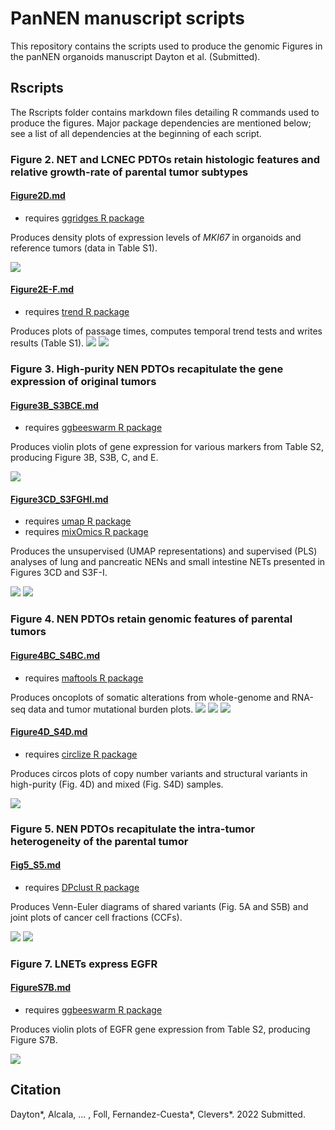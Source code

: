 # PanNEN manuscript scripts
This repository contains the scripts used to produce the genomic Figures in the panNEN organoids manuscript Dayton et al. (Submitted).

## Rscripts
The Rscripts folder contains markdown files detailing R commands used to produce the figures. Major package dependencies are mentioned below; see a list of all dependencies at the beginning of each script.

### Figure 2. NET and LCNEC PDTOs retain histologic features and relative growth-rate of parental tumor subtypes
#### [Figure2D.md](Rscripts/Fig2/Fig2D.md)
- requires [ggridges R package](https://cran.r-project.org/web/packages/ggridges/)

Produces density plots of expression levels of *MKI67* in organoids and reference tumors (data in Table S1).

![](Rscripts/Fig2/Fig2D_files/figure-html/Figure2D-1.png)

#### [Figure2E-F.md](Rscripts/Fig2/Fig2E-F.md)
- requires [trend R package](https://cran.r-project.org/web/packages/trend/index.html)

Produces plots of passage times, computes temporal trend tests and writes results (Table S1).
![](Rscripts/Fig2/Fig2E-F_files/figure-html/Figure2E-1.png)
![](Rscripts/Fig2/Fig2E-F_files/figure-html/Figure2F-1.png)

### Figure 3. High-purity NEN PDTOs recapitulate the gene expression of original tumors
#### [Figure3B_S3BCE.md](Rscripts/Fig3/Fig3B_S3BCE.md)
- requires [ggbeeswarm R package](https://cran.r-project.org/web/packages/ggbeeswarm/index.html)

Produces violin plots of gene expression for various markers from Table S2, producing Figure 3B, S3B, C, and E.

![](Rscripts/Fig3/Fig3B_S3BCE_files/figure-html/Figure3B-1.png)

#### [Figure3CD_S3FGHI.md](Rscripts/Fig3/Fig3CD_S3FGHI.md)
- requires [umap R package](https://cran.r-project.org/web/packages/umap/vignettes/umap.html)
- requires [mixOmics R package](http://mixomics.org/)

Produces the unsupervised (UMAP representations) and supervised (PLS) analyses of lung and pancreatic NENs and small intestine NETs presented in Figures 3CD and S3F-I.

![](Rscripts/Fig3/Fig3CD_S3FGH_files/figure-html/Figure3C-1.png)
![](Rscripts/Fig3/Fig3CD_S3FGH_files/figure-html/Figure3D-1.png)

### Figure 4. NEN PDTOs retain genomic features of parental tumors
#### [Figure4BC_S4BC.md](Rscripts/Fig4/Fig4BC_S4BC.md)
- requires [maftools R package](https://https://bioconductor.org/packages/release/bioc/html/maftools.html)

Produces oncoplots of somatic alterations from whole-genome and RNA-seq data and tumor mutational burden plots. 
![](Rscripts/Fig4/Fig4BC_S4BC_files/figure-html/Fig4B-1.png)
![](Rscripts/Fig4/Fig4BC_S4BC_files/figure-html/Fig4Bbot-1.png)
![](Rscripts/Fig4/Fig4BC_S4BC_files/figure-html/Fig4C-1.png)

#### [Figure4D_S4D.md](Rscripts/Fig4/Fig4D_S4D.md)
- requires [circlize R package](https://jokergoo.github.io/circlize_book/book/)

Produces circos plots of copy number variants and structural variants in high-purity (Fig. 4D) and mixed (Fig. S4D) samples. 

![](Rscripts/Fig4/Fig4D_S4D_files/figure-html/Fig4D-4.png)

### Figure 5. NEN PDTOs recapitulate the intra-tumor heterogeneity of the parental tumor
#### [Fig5_S5.md](Rscripts/Fig5/Fig5_S5.md)
- requires [DPclust R package](https://github.com/Wedge-lab/dpclust)

Produces Venn-Euler diagrams of shared variants (Fig. 5A and S5B) and joint plots of cancer cell fractions (CCFs).

![](Rscripts/Fig5/Fig5_S5_files/figure-html/fig5AS5B-1.png)
![](Rscripts/Fig5/Fig5_S5_files/figure-html/S5A-1.png)

### Figure 7. LNETs express EGFR
#### [FigureS7B.md](Rscripts/Fig7/FigS7B.md)
- requires [ggbeeswarm R package](https://cran.r-project.org/web/packages/ggbeeswarm/index.html)

Produces violin plots of EGFR gene expression from Table S2, producing Figure S7B.

![](Rscripts/Fig7/FigS7B_files/figure-html/FigureS7B-1.png)

## Citation
Dayton*, Alcala, ... , Foll, Fernandez-Cuesta*, Clevers*. 2022 Submitted.
